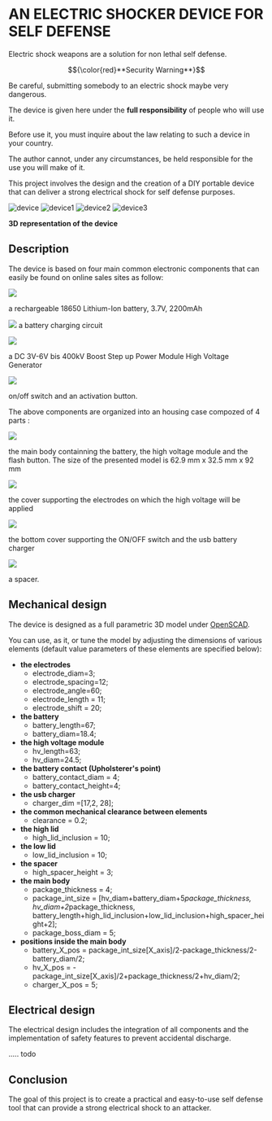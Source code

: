 # AN ELECTRIC SHOCKER DEVICE FOR SELF DEFENSE

Electric shock weapons are a solution for non lethal self defense. 


$${\color{red}**Security Warning**}$$ 


Be careful, submitting somebody to an electric shock maybe very dangerous. 

The device is given here under the **full responsibility** of people who will use it. 

Before use it, you must inquire about the law relating to such a device in your country. 

The author cannot, under any circumstances, be held responsible for the use you will make of it. 


This project involves the design and the creation of a DIY portable device that can deliver a strong electrical shock for self defense purposes. 

![device](images/device.png)
![device1](images/device1.png)
![device2](images/device2.png)
![device3](images/device3.png)

**3D representation of the device** 


## Description

The device is based on four main common electronic components that can easily be found on online sales sites as follow:

![](images/battery.png)

a rechargeable 18650 Lithium-Ion battery, 3.7V, 2200mAh

![](images/charger.png)
a battery charging circuit

![](images/high_voltage.png)

a DC 3V-6V bis 400kV Boost Step up Power Module High Voltage Generator

![](images/switchs.png)

on/off switch and an activation button.

The above components are organized into an housing case compozed of 4 parts :

![](images/main.png)

the main body containning the battery, the high voltage module and the flash button. The size of the presented model is 62.9 mm x 32.5 mm x 92 mm

![](images/top.png)

the cover supporting the electrodes on which the high voltage will be applied

![](images/bottom.png)

the bottom cover supporting the ON/OFF switch and the usb battery charger

![](images/spacer.png)

a spacer. 

## Mechanical design

The device is designed as a full parametric 3D model under [OpenSCAD](https://openscad.org).

You can use, as it, or tune the model by adjusting the dimensions of various elements (default value parameters of these elements are specified below):

- **the electrodes**
	- electrode_diam=3;
	- electrode_spacing=12;
	- electrode_angle=60;
	- electrode_length = 11;
	- electrode_shift = 20;
- **the battery**
	- battery_length=67;
	- battery_diam=18.4;
- **the high voltage module**
	- hv_length=63;
	- hv_diam=24.5;
- **the battery contact (Upholsterer's point)**
	- battery_contact_diam = 4;
	- battery_contact_height=4;
- **the usb charger**
	- charger_dim =[17,2, 28];
- **the common mechanical clearance between elements**
	- clearance = 0.2;    
- **the high lid**
	- high_lid_inclusion = 10;
- **the low lid**
	- low_lid_inclusion = 10;
- **the spacer**
	- high_spacer_height = 3;
- **the main body** 
	- package_thickness = 4;
	- package_int_size = [hv_diam+battery_diam+5*package_thickness, 
						hv_diam+2*package_thickness, 
						battery_length+high_lid_inclusion+low_lid_inclusion+high_spacer_height+2];
	- package_boss_diam = 5; 
- **positions inside the main body**
	- battery_X_pos = package_int_size[X_axis]/2-package_thickness/2-battery_diam/2;
	- hv_X_pos = -package_int_size[X_axis]/2+package_thickness/2+hv_diam/2;
	- charger_X_pos = 5;
 
## Electrical design

The electrical design includes the integration of all components and the implementation of safety features to prevent accidental discharge. 

..... todo 


## Conclusion

The goal of this project is to create a practical and easy-to-use self defense tool that can provide a strong electrical shock to an attacker.


     

